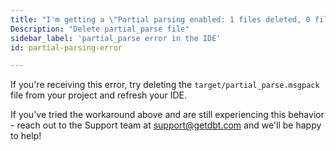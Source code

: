```yaml
---
title: "I'm getting a \"Partial parsing enabled: 1 files deleted, 0 files added, 2 files changed\" compilation error in dbt Cloud?"
Description: "Delete partial_parse file"
sidebar_label: 'partial_parse error in the IDE'
id: partial-parsing-error

---
```


If you're receiving this error, try deleting the `target/partial_parse.msgpack` file from your project and refresh your IDE. 

If you've tried the workaround above and are still experiencing this behavior - reach out to the Support team at support@getdbt.com and we'll be happy to help!


